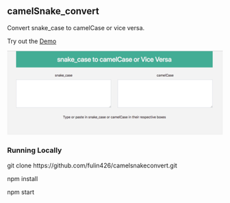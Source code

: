 
## camelSnake_convert

Convert snake_case to camelCase or vice versa.

Try out the [Demo](https://camelsnakeconvert.herokuapp.com/)

![Screenshots](https://raw.githubusercontent.com/fulin426/camelsnakeconvert/master/public/app_screenshot.png)

### Running Locally

git clone https://<i></i>github.com/fulin426/camelsnakeconvert.git

npm install

npm start
